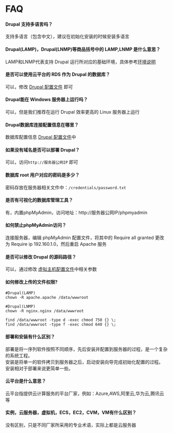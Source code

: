 # FAQ

#### Drupal 支持多语言吗？

支持多语言（包含中文），建议在初始化安装的时候安装多语言

#### Drupal(LAMP)，Drupal(LNMP)等商品括号中的 LAMP,LNMP 是什么意思？

LAMP和LNMP代表支持 Drupal 运行所对应的基础环境，具体参考[环境说明](/zh/admin-runtime.html)

#### 是否可以使用云平台的 RDS 作为 Drupal 的数据库？

可以，修改 [Drupal 配置文件](/zh/stack-components.html#joomla) 即可

#### Drupal能在 Windows 服务器上运行吗？

可以，但是我们推荐在运行 Drupal 效率更高的 Linux 服务器上运行

#### Drupal数据库连接配置信息在哪里？

数据库配置信息 [Drupal 配置文件](/zh/stack-components.html#joomla)中

#### 如果没有域名是否可以部署 Drupal？

可以，访问`http://服务器公网IP` 即可

#### 数据库 root 用户对应的密码是多少？

密码存放在服务器相关文件中：`/credentials/password.txt`

#### 是否有可视化的数据库管理工具？

有，内置phpMyAdmin，访问地址：http://服务器公网IP/phpmyadmin

#### 如何禁止phpMyAdmin访问？

连接服务器，编辑 phpMyAdmin 配置文件，将其中的 Require all granted 更改为 Require ip 192.160.1.0，然后重启 Apache 服务

#### 是否可以修改 Drupal 的源码路径？

可以，通过修改 [虚拟主机配置文件](/zh/stack-components.md#joomla)中相关参数

#### 如何修改上传的文件权限?

```shell
#Drupal(LAMP)
chown -R apache.apache /data/wwwroot

#Drupal(LNMP)
chown -R nginx.nginx /data/wwwroot

find /data/wwwroot -type d -exec chmod 750 {} \;
find /data/wwwroot -type f -exec chmod 640 {} \;
```
#### 部署和安装有什么区别？

部署是将一序列软件按照不同顺序，先后安装并配置到服务器的过程，是一个复杂的系统工程。  
安装是将单一的软件拷贝到服务器之后，启动安装向导完成初始化配置的过程。  
安装相对于部署来说更简单一些。 

#### 云平台是什么意思？

云平台指提供云计算服务的平台厂家，例如：Azure,AWS,阿里云,华为云,腾讯云等

#### 实例，云服务器，虚拟机，ECS，EC2，CVM，VM有什么区别？

没有区别，只是不同厂家所采用的专业术语，实际上都是云服务器